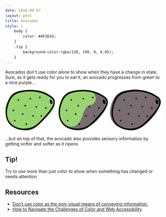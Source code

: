 ```yaml
---
date: 2016-09-07
layout: post
title: Avocados
style: |
    body {
        color: #4F3E43;
    }
    .tip { 
        background-color:rgba(120, 199, 0, 0.05); 
    }
---
```


Avocados don't use color alone to show when they have a change in state. Sure, as it gets ready for you to eat it, an avocado progresses from green to a nice purple...

![Avocado color progression](/assets/avocado-color-progression.svg)

...but on top of that, the avocado also provides sensory information by getting softer and softer as it ripens

<section class="tip">
	<h1>Tip!</h1>
	<p>Try to use more than just color to show when something has changed or needs attention</p>
	<h2>Resources</h2>
	<ul class="resources">
		<li><a href="https://medium.com/salesforce-ux/7-things-every-designer-needs-to-know-about-accessibility-64f105f0881b#62db">Don’t use color as the only visual means of conveying information.</a></li>
		<li><a href="http://siteimprove.com/blog/navigate-challenges-color-web-accessibility/">How to Navigate the Challenges of Color and Web Accessibility</a></li>
	</ul>
</section>

